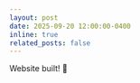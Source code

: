 ```yaml
---
layout: post
date: 2025-09-20 12:00:00-0400
inline: true
related_posts: false
---
```


Website built! 🎉
